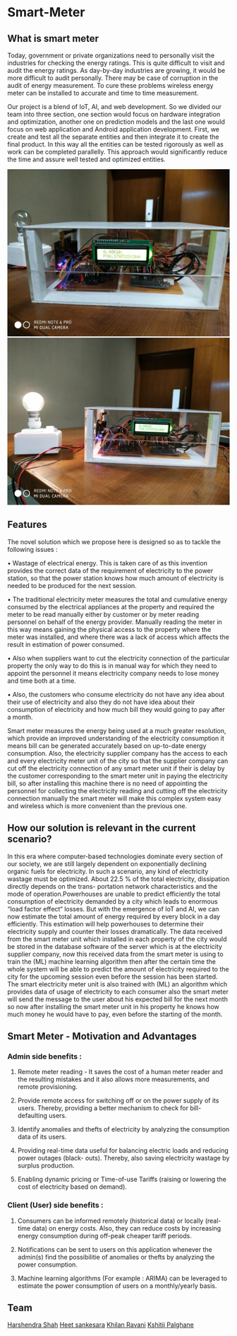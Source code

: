 # Smart-Meter

## What is smart meter

Today, government or private organizations need to personally visit the industries for checking the energy ratings. This is quite difficult to visit and audit the energy ratings. As day-by-day industries are growing, it would be more difficult to audit personally. There may be case of corruption in the audit of energy measurement. To cure these problems wireless energy meter can be installed to accurate and time to time measurement.

Our project is a blend of IoT, AI, and web development. So we divided our team into three section, one section would focus on hardware integration and optimization, another one on prediction models and the last one would focus on web application and Android application development. First, we create and test all the separate entities and then integrate it to create the final product. In this way all the entities can be tested rigorously as well as work can be completed parallelly. This approach would significantly reduce the time and assure well tested and optimized entities.

![alt text](/imgs/hardware_pics/hw3.jpg)
![alt text](/imgs/hardware_pics/hw4.jpg)

## Features

The novel solution which we propose here is designed so as to tackle the following issues :

• Wastage of electrical energy. This is taken care of as this invention provides the correct data of the requirement of electricity to the power station, so that the power station knows how much amount of electricity is needed to be produced for the next session.

• The traditional electricity meter measures the total and cumulative energy consumed by the electrical appliances at the property and required the meter to be read manually either by customer or by meter reading personnel on behalf of the energy provider. Manually reading the meter in this way means gaining the physical access to the property where the meter was installed, and where there was a lack
of access which affects the result in estimation of power consumed.

• Also when suppliers want to cut the electricity connection of the particular property the only way to do this is in manual way for which they need to appoint the personnel it means electricity company needs to lose money and time both at a time.

• Also, the customers who consume electricity do not have any idea about their use of electricity and also they do not have idea about their consumption of electricity and how much bill they would going to pay after a month.

Smart meter measures the energy being used at a much greater resolution, which provide an improved understanding of the electricity consumption it means bill can be generated accurately based on up-to-date energy consumption. Also, the electricity supplier company has the access to each and every electricity
meter unit of the city so that the supplier company can cut off the electricity connection of any smart meter unit if their is delay by the customer corresponding to the smart meter unit in paying the electricity bill, so after installing this machine there is no need of appointing the personnel for collecting the electricity reading and cutting off the electricity connection manually the smart meter will make this complex system easy and wireless which is more convenient than the previous one.

## How our solution is relevant in the current scenario?

In this era where computer-based technologies dominate every section of our society, we are still largely dependent on exponentially declining organic fuels for electricity. In such a scenario, any kind of electricity wastage must be optimized. About 22.5 % of the total electricity, dissipation directly depends on the trans- portation network characteristics and the mode of operation.Powerhouses are unable to predict efficiently the total consumption of electricity demanded by a city which leads to enormous “load factor effect“ losses. But with the emergence of IoT and AI, we can now estimate the total amount of energy required by every block in a day efficiently. This estimation will help powerhouses to determine their electricity supply and counter their losses dramatically. The data received from the smart meter unit which installed in each property of the city would be stored in the database software of the server which is at the electricity supplier company, now this received data from the smart meter is using to train the (ML) machine learning algorithm then after the certain time the whole system will be able to predict the amount of electricity required to the city for the upcoming session even before the session has been started. The smart electricity meter unit is also trained with (ML) an algorithm which provides data of usage of electricity to each consumer also the smart meter will send the message to the user about his expected bill for the next month so now after installing the smart meter unit in his property he knows how much money he would have to pay, even before the starting of the month.

## Smart Meter - Motivation and Advantages

### Admin side benefits :

1. Remote meter reading - It saves the cost of a human meter reader and the resulting mistakes and it also allows more measurements, and remote provisioning.

2. Provide remote access for switching off or on the power supply of its users. Thereby, providing a
   better mechanism to check for bill-defaulting users.

3. Identify anomalies and thefts of electricity by analyzing the consumption data of its users.

4. Providing real-time data useful for balancing electric loads and reducing power outages (black-
   outs). Thereby, also saving electricity wastage by surplus production.

5. Enabling dynamic pricing or Time-of-use Tariffs (raising or lowering the cost of electricity based
   on demand).

### Client (User) side benefits :

1. Consumers can be informed remotely (historical data) or locally (real-time data) on energy costs. Also, they can reduce costs by increasing energy consumption during off-peak cheaper tariff periods.

2. Notifications can be sent to users on this application whenever the admin(s) find the possibilitie of anomalies or thefts by analyzing the power consumption.

3. Machine learning algorithms (For example : ARIMA) can be leveraged to estimate the power consumption of users on a monthly/yearly basis.

## Team

[Harshendra Shah](https://github.com/harshendrashah/)
[Heet sankesara](https://github.com/hsankesara/)
[Khilan Ravani](https://github.com/khilanravani)
[Kshitij Palghane](https://github.com/horizon00)
